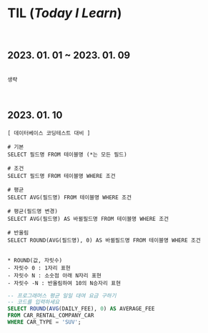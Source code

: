 # TIL (_Today I Learn_)

<br/>

## 2023. 01. 01 ~ 2023. 01. 09

```

생략

```

<br/>

## 2023. 01. 10

```
[ 데이터베이스 코딩테스트 대비 ]

# 기본
SELECT 필드명 FROM 테이블명 (*는 모든 필드)

# 조건
SELECT 필드명 FROM 테이블명 WHERE 조건

# 평균
SELECT AVG(필드명) FROM 테이블명 WHERE 조건

# 평균(필드명 변경)
SELECT AVG(필드명) AS 바뀔필드명 FROM 테이블명 WHERE 조건

# 반올림
SELECT ROUND(AVG(필드명), 0) AS 바뀔필드명 FROM 테이블명 WHERE 조건


* ROUND(값, 자릿수)
- 자릿수 0 : 1자리 표현
- 자릿수 N : 소숫점 아래 N자리 표현
- 자릿수 -N : 반올림하여 10의 N승자리 표현
```

```SQL
-- 프로그래머스 평균 일일 대여 요금 구하기
-- 코드를 입력하세요
SELECT ROUND(AVG(DAILY_FEE), 0) AS AVERAGE_FEE
FROM CAR_RENTAL_COMPANY_CAR
WHERE CAR_TYPE = 'SUV';
```